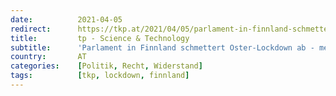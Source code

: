 ```yaml
---
date:          2021-04-05
redirect:      https://tkp.at/2021/04/05/parlament-in-finnland-schmettert-oster-lockdown-ab-mehr-zum-finnischen-erfolgsmodell/
title:         tp - Science & Technology
subtitle:      'Parlament in Finnland schmettert Oster-Lockdown ab - mehr zum finnischen Erfolgsmodell'
country:       AT
categories:    [Politik, Recht, Widerstand]
tags:          [tkp, lockdown, finnland]
---
```

